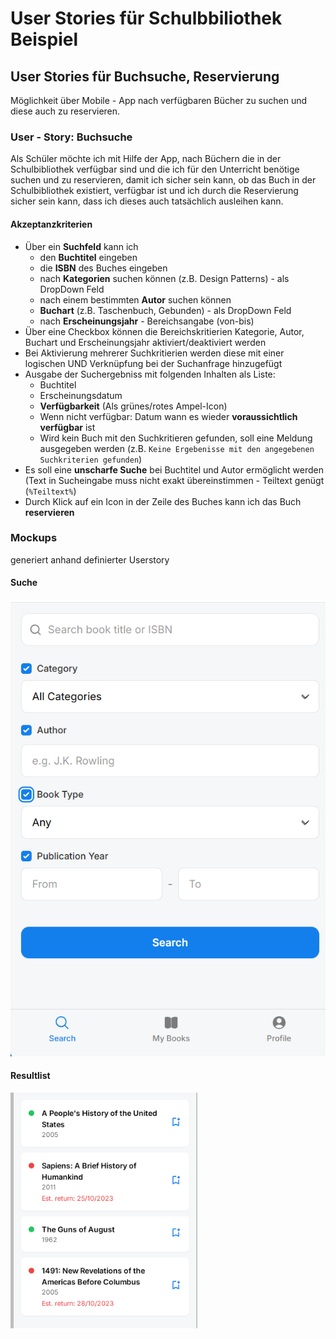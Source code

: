 # User Stories für Schulbbiliothek Beispiel


## User Stories für Buchsuche, Reservierung

Möglichkeit über Mobile - App nach verfügbaren Bücher zu suchen und diese auch zu reservieren.

### User - Story: Buchsuche

Als Schüler möchte ich mit Hilfe der App, nach Büchern die in der Schulbibliothek verfügbar sind und die ich für den Unterricht benötige suchen und zu reservieren, damit ich sicher sein kann, ob das Buch in der Schulbibliothek existiert, verfügbar ist und ich durch die Reservierung sicher sein kann, dass ich dieses auch tatsächlich ausleihen kann.

#### Akzeptanzkriterien

- Über ein **Suchfeld** kann ich 
    - den **Buchtitel** eingeben
    - die **ISBN** des Buches eingeben
    - nach **Kategorien** suchen können (z.B. Design Patterns) - als DropDown Feld
    - nach einem bestimmten **Autor** suchen können
    - **Buchart** (z.B. Taschenbuch, Gebunden) - als DropDown Feld
    - nach **Erscheinungsjahr** - Bereichsangabe (von-bis)
- Über eine Checkbox können die Bereichskritierien Kategorie, Autor, Buchart und Erscheinungsjahr aktiviert/deaktiviert werden
- Bei Aktivierung mehrerer Suchkritierien werden diese mit einer logischen UND Verknüpfung bei der Suchanfrage hinzugefügt
- Ausgabe der Suchergebniss mit folgenden Inhalten als Liste:
    - Buchtitel
    - Erscheinungsdatum
    - **Verfügbarkeit** (Als grünes/rotes Ampel-Icon)
    - Wenn nicht verfügbar: Datum wann es wieder **voraussichtlich verfügbar** ist
  - Wird kein Buch mit den Suchkritieren gefunden, soll eine Meldung ausgegeben werden (z.B. `Keine Ergebenisse mit den angegebenen Suchkriterien gefunden`)
-  Es soll eine **unscharfe Suche** bei Buchtitel und Autor ermöglicht werden (Text in Sucheingabe muss nicht exakt übereinstimmen - Teiltext genügt (`%Teiltext%`)
-  Durch Klick auf ein Icon in der Zeile des Buches kann ich das Buch **reservieren**

<div style="page-break-after: always;"></div>

### Mockups

generiert anhand definierter Userstory

#### Suche

![alt text](image-1.png)

#### Resultlist

![alt text](image.png)
